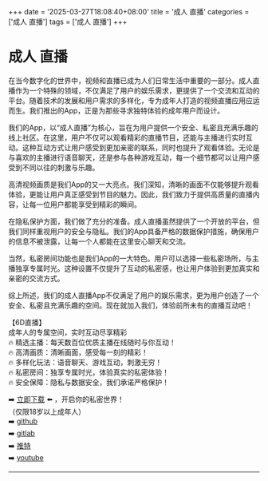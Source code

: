 +++
date = '2025-03-27T18:08:40+08:00'
title = '成人 直播'
categories = ['成人 直播']
tags = ['成人 直播']
+++

# 成人 直播

在当今数字化的世界中，视频和直播已成为人们日常生活中重要的一部分。成人直播作为一个特殊的领域，不仅满足了用户的娱乐需求，更提供了一个交流和互动的平台。随着技术的发展和用户需求的多样化，专为成年人打造的视频直播应用应运而生。我们推出的App，正是为那些寻求独特体验的成年用户而设计。

我们的App，以“成人直播”为核心，旨在为用户提供一个安全、私密且充满乐趣的线上社区。在这里，用户不仅可以观看精彩的直播节目，还能与主播进行实时互动。这种互动方式让用户感受到更加亲密的联系，同时也提升了观看体验。无论是与喜欢的主播进行语音聊天，还是参与各种游戏互动，每一个细节都可以让用户感受到不同以往的刺激与乐趣。

高清视频画质是我们App的又一大亮点。我们深知，清晰的画面不仅能够提升观看体验，更能让用户真正感受到节目的魅力。因此，我们致力于提供高质量的直播内容，让每一位用户都能享受到精彩的瞬间。

在隐私保护方面，我们做了充分的准备。成人直播虽然提供了一个开放的平台，但我们同样重视用户的安全与隐私。我们的App具备严格的数据保护措施，确保用户的信息不被泄露，让每一个人都能在这里安心聊天和交流。

当然，私密房间功能也是我们App的一大特色。用户可以选择一些私密场所，与主播独享专属时光。这种设置不仅提升了互动的私密感，也让用户体验到更加真实和亲密的交流方式。

综上所述，我们的成人直播App不仅满足了用户的娱乐需求，更为用户创造了一个安全、私密且充满乐趣的空间。现在就加入我们，体验前所未有的直播互动吧！

【6D直播】  
成年人的专属空间，实时互动尽享精彩  
🔥 精选主播：每天数百位优质主播在线随时与你互动！  
🔥 高清画质：清晰画面，感受每一刻的精彩！  
🔥 多样化玩法：语音聊天、游戏互动，刺激无穷！  
🔥 私密房间：独享专属时光，体验真实的私密体验！  
🔥 安全保障：隐私与数据安全，我们承诺严格保护！  

➡️ [立即下载](https://down123.s3.ap-east-1.amazonaws.com/down/down.html?channelCode=blog) ⬅️ ，开启你的私密世界！  
（仅限18岁以上成年人）  
➡️ [github](https://aldult-live.github.io/)  
➡️ [gitlab](https://seo-09598d.gitlab.io/)  
➡️ [推特](https://x.com/wegame33)  
➡️ [youtube](https://www.youtube.com/@6Dlive)  

---
